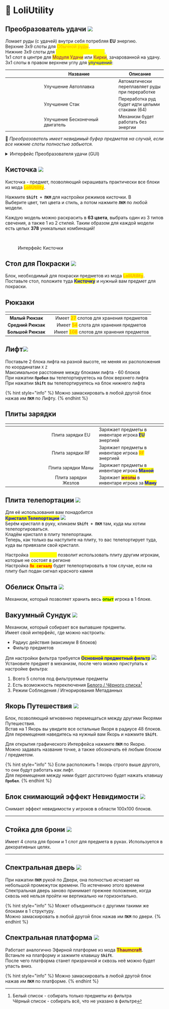 # 🔸 LoliUtility

## Преобразователь удачи ![](https://cdn.discordapp.com/attachments/1147960565591969843/1147960640372215928/fortune.gif)

Ломает руды (с удачей) внутри себя потребляя **EU** энергию. \
Верхние 3х9 слоты для <mark style="color:orange;">Обычной руды</mark>.\
Нижние 3х9 слоты для <mark style="color:yellow;">Переработанной руды</mark>.\
1х1 слот в центре для <mark style="color:purple;">Модуля Удачи</mark> или <mark style="color:purple;">Кирки</mark>, зачарованной на удачу.\
3х1 слоты в правом верхнем углу для <mark style="color:blue;">улучшений</mark>:

<table><thead><tr><th width="102" align="center"> </th><th width="223">Название</th><th>Описание</th></tr></thead><tbody><tr><td align="center"><img src="https://cdn.discordapp.com/attachments/1147960565591969843/1148344251185365002/UpgradeFTSmelting_01.gif" alt=""></td><td>Улучшение Автоплавка</td><td>Автоматически переплавляет руды при переработке</td></tr><tr><td align="center"><img src="https://cdn.discordapp.com/attachments/1147960565591969843/1148344262879084554/UpgradeFTStack_01.gif" alt=""></td><td>Улучшение Стак</td><td>Переработка руд будет идти целыми стаками (64)</td></tr><tr><td align="center"><img src="https://cdn.discordapp.com/attachments/1147960565591969843/1148344239919464580/UpgradeFTInfinite_01.gif" alt=""></td><td>Улучшение  Бесконечный двигатель</td><td>Механизм будет работать без энергии</td></tr></tbody></table>

:pushpin: _Преобразователь имеет невидимый буфер предметов на случай, если все нижние слоты  полностью забьются._

<details>

<summary>Интерфейс Преобразователя удачи (GUI)</summary>

В слот для кирки установлен Модуль Удачи\
Все слоты для улучшений заполнены\
![](<../.gitbook/assets/Без имени-4 (1).png>)



</details>

## Кисточка ![](https://media.discordapp.net/attachments/1167186403554250812/1168885546190381118/627f88a17dd76b96.png?ex=6553647f\&is=6540ef7f\&hm=3c0c353bd296d8823ec6971d9c7a07dceaea726b21ed89072e8112e210902bdd&=)

Кисточка - предмет, позволяющий окрашивать практически все блоки из мода <mark style="color:orange;">**LoliUtility**</mark>.

Нажмите **`Shift + ПКМ`** для настройки режимов кисточки. В\
Выберите цвет, тип цвета и стиль, а потом нажмите **`ЛКМ`** по любой модели.

Каждую модель можно раскрасить в **63 цвета**, выбрать один из 3 типов свечения, а также 1 из 2 стилей. Таким образом для каждой модели есть целых **378** уникальных комбинаций!

<figure><img src="https://media.discordapp.net/attachments/1168884513523367996/1168885251234340985/image.png?ex=65536438&#x26;is=6540ef38&#x26;hm=cfee8ff274bb0be3aa27a46a01bbfa2fb890fb14d008b6ffb3616d5f4c904285&#x26;=" alt=""><figcaption><p>Интерфейс Кисточки</p></figcaption></figure>

## Стол для Покраски ![](https://media.discordapp.net/attachments/1167186277993553971/1168887297752694865/de8c9310a2d533b6.png?ex=65536620\&is=6540f120\&hm=971038f9523c4cd146acf372112a3c2e6531b619c43c41208e01dd3aefb48642&=)

Блок, необходимый для покраски предметов из мода <mark style="color:orange;">**LoliUtility**</mark>.\
Поставьте стол, положите туда <mark style="color:blue;">**Кисточку**</mark> и нужный вам предмет для покраски.

## Рюкзаки

<table data-column-title-hidden data-view="cards"><thead><tr><th align="center"></th><th align="center"></th><th align="center"></th></tr></thead><tbody><tr><td align="center"><strong>Малый Рюкзак</strong></td><td align="center"><img src="https://media.discordapp.net/attachments/1167186277993553971/1167193902109954088/dc67e23dff8af95c.png?ex=654d3d07&#x26;is=653ac807&#x26;hm=b7655305cfdb117f8b390e3e7a8b87213e4718cefb6451a147d359b8417b0814&#x26;=" alt=""></td><td align="center">Имеет <mark style="color:orange;"><strong>27</strong></mark> слотов для хранения предметов</td></tr><tr><td align="center"><strong>Средний Рюкзак</strong></td><td align="center"><img src="https://media.discordapp.net/attachments/1167186277993553971/1167193918450962432/755033a99855129e.png?ex=654d3d0b&#x26;is=653ac80b&#x26;hm=00947a7be7e2d987c1b034c2fa09e081c1b16079b20558430928cf2f8022f9e7&#x26;=" alt=""></td><td align="center">Имеет <mark style="color:orange;"><strong>54</strong></mark> слота для хранения предметов</td></tr><tr><td align="center"><strong>Большой Рюкзак</strong></td><td align="center"><img src="https://media.discordapp.net/attachments/1167186277993553971/1167193932317347840/6fde651d39a4f272.png?ex=654d3d0e&#x26;is=653ac80e&#x26;hm=07b16f82549d63ec490355fb0c7fff4e5194910ef42277b868fdc59652c63846&#x26;=" alt=""></td><td align="center">Имеет <mark style="color:orange;"><strong>108</strong></mark> слотов для хранения предметов</td></tr></tbody></table>

## Лифт![](https://media.discordapp.net/attachments/1167186277993553971/1167193519866265690/f398e4089a809e31.png?ex=654d3cac\&is=653ac7ac\&hm=0a51b0be208c7244a71eb44d1e1ce18282317ec94510fae94a4db17461c7b287&=)

Поставьте 2 блока лифта на разной высоте, не меняя их расположения по координатам `X` `Z`\
Максимальное расстояние между блоками лифта - 60 блоков\
При нажатии **`Пробел`** вы телепортируетесь на блок верхнего лифта\
При нажатии **`Shift`** вы телепортируетесь на блок нижнего лифта

{% hint style="info" %}
Можно замаскировать в любой другой блок нажав им **`ПКМ`** по Лифту.
{% endhint %}

## Плиты зарядки

<table data-header-hidden data-full-width="false"><thead><tr><th width="112.33333333333331"></th><th width="151" align="center"></th><th></th></tr></thead><tbody><tr><td><img src="https://cdn.discordapp.com/attachments/1167186277993553971/1168955023523324015/charging_plate_eu.gif?ex=6553a533&#x26;is=65413033&#x26;hm=dc4fdf6ec0fdf1fe0ad2b2750d9a12a76bd9982d6fbf68864e20126e6bf476ef&#x26;" alt=""></td><td align="center">Плита зарядки EU</td><td>Заряжает предметы в инвентаре игрока <mark style="color:blue;"><strong>EU</strong></mark> энергией</td></tr><tr><td><img src="https://cdn.discordapp.com/attachments/1167186277993553971/1168955082314883143/charging_plate_rf.gif?ex=6553a541&#x26;is=65413041&#x26;hm=0b10a1ce6110dc1c4d7aad048929c1ed077c2f43abef4118020738afadca25f5&#x26;" alt=""></td><td align="center">Плита зарядки RF</td><td>Заряжает предметы в инвентаре игрока <mark style="color:orange;"><strong>RF</strong></mark> энергией</td></tr><tr><td><img src="https://cdn.discordapp.com/attachments/1167186277993553971/1168955044947828806/charging_plate_mana.gif?ex=6553a538&#x26;is=65413038&#x26;hm=79f8ee34fd3be87ebe2d6d943b33f6e2c2ed47c8bc52d1db0682929af20de4c4&#x26;" alt=""></td><td align="center">Плита зарядки Маны</td><td>Заряжает предметы в инвентаре игрока <mark style="color:blue;"><strong>Маной</strong></mark></td></tr><tr><td><img src="https://cdn.discordapp.com/attachments/1167186277993553971/1168955092578341036/charging_plate_wand.gif?ex=6553a544&#x26;is=65413044&#x26;hm=e3456b00a605bf610fd05eb97b0ac6c125afe62704e7f98ff985cdf118d6d01c&#x26;" alt=""></td><td align="center">Плита зарядки Жезлов</td><td>Заряжает <mark style="color:purple;"><strong>жезлы</strong></mark> в инвентаре игрока за <mark style="color:blue;"><strong>Ману</strong></mark></td></tr></tbody></table>

## Плита телепортации ![](https://cdn.discordapp.com/attachments/1167186277993553971/1168918757129867435/teleporter.gif?ex=6553836d\&is=65410e6d\&hm=21ac5cc83f3fcc0d6c1caa2244e41e9f3e69b5321b52708f7a1e04f1424a3ecb&)

Для её использования вам понадобится\
<mark style="color:blue;">**Кристалл Телепортации**</mark> ![](https://media.discordapp.net/attachments/1148342956189823076/1148344673455321108/01c97a18d5ec2741.png)\
Берём кристалл в руку, кликаем **`Shift + ПКМ`** там, куда мы хотим телепортироваться.\
Кладём кристалл в плиту телепортации.\
Теперь, как только вы наступите на плиту, то вас телепортирует туда, куда вы привязали свой кристалл.

Настройка <mark style="color:yellow;">**`Общий Доступ`**</mark> позволит использовать плиту другим игрокам, которые не состоят в регионе\
Настройка <mark style="color:red;">**`По сигналу`**</mark> будет телепортировать в том случае, если на плиту был подан сигнал красного камня

## Обелиск Опыта ![](https://cdn.discordapp.com/attachments/1167186277993553971/1167193564422348910/637e1b10971047f7.png?ex=654d3cb7\&is=653ac7b7\&hm=ad6b59e02ca742a18cae686c651e3bd51bfb70eedcf50aebcf7f095276229e79&)&#x20;

Механизм, который позволяет хранить весь <mark style="color:green;">**опыт**</mark> игрока в 1 блоке.

## Вакуумный Сундук ![](https://media.discordapp.net/attachments/1167186277993553971/1167193701450260632/f096c0c350a0abc3.png?ex=654d3cd7\&is=653ac7d7\&hm=58303fcc939985dff165f01d3810b8c6925811e394457b0925e7c8fd094fba86&=)

Механизм, который собирает все выпавшие предметы.\
Имеет свой интерфейс, где можно настроить:

* Радиус действия (максимум 8 блоков)
* Фильтр предметов

Для настройки фильтра требуется <mark style="color:blue;">**Основной предметный фильтр**</mark> ![](https://media.discordapp.net/attachments/1167186403554250812/1167194210227724452/e587a17538777394.png?ex=654d3d51\&is=653ac851\&hm=37c91fcc7d02a09626251556eddc9883fd7d810ee364f3cc609c27032b802947&=)\
Установите предмет в механизм, после чего можно приступать к настройке фильтра:

1. Всего 5 слотов под фильтруемые предметы
2. Есть возможность переключения [Белого / Чёрного списка](#user-content-fn-1)[^1]
3. Режим Соблюдения / Игнорирования Метаданных

## Якорь Путешествия ![](https://media.discordapp.net/attachments/1167186277993553971/1167193657116475423/84d8935fdb4af620.png?ex=654d3ccd\&is=653ac7cd\&hm=92cced38a3933d7d3efc822ea7cdb2c35a657c2d63cc62c2dc7ff3501ea9abc2&=)

Блок, позволяющий мгновенно перемещаться между другими Якорями Путешествия.\
Встав на 1 Якорь вы увидите все остальные Якоря в радиусе 48 блоков.\
Для перемещения наведитесь на нужный вам Якорь и нажмите **`Shift`**.

Для открытия графического Интерфейса нажмите **`ПКМ`** по Якорю.\
Можно задавать название точке, а также обозначать её любым блоком / предметом.

{% hint style="info" %}
Если расположить 1 якорь строго выше другого, то они будут работать как лифт.\
Для перемещения между ними будет достаточно будет нажать клавишу **`Пробел`**.
{% endhint %}

## Блок снимающий эффект Невидимости ![](https://media.discordapp.net/attachments/1167186277993553971/1168995409750925423/2a3cf2d44c8e845b.png?ex=6553cad0\&is=654155d0\&hm=cfa0aaf0067a21ec7388a1a9cc128c8754a370e5692aa4be3532b2ac7a2242f0&=)

Снимает эффект невидимости у игроков в области 100x100 блоков.

***

## Стойка для брони ![](https://media.discordapp.net/attachments/1167186277993553971/1168995131270119494/9e9a2d749011fcc6.png?ex=6553ca8e\&is=6541558e\&hm=96688e2ea7932056fa2c4f9f89b81d6b41e1cffdca0d01c346818104fbf310cd&=)

Имеет 4 слота для брони и 1 слот для предмета в руках. Используется в декоративных целях.

***

## Спектральная дверь ![](https://media.discordapp.net/attachments/1167186277993553971/1168995160521199716/84f708947deef279.png?ex=6553ca95\&is=65415595\&hm=1b837f7338d38d72fca2d442de4b7688c0ad3ad90ff04b0a17dfabbbde7fc825&=)

При нажатии **`ПКМ`** рукой по Двери, она полностью исчезает на небольшой промежуток времени. По истечению этого времени Спектральная дверь заново принимает прежнее положение, когда сквозь неё нельзя пройти ни вертикально ни горизонтально.

{% hint style="info" %}
Может объединяться с другими такими же блоками в 1 структуру.\
Можно замаскировать в любой другой блок нажав им **`ПКМ`** по двери.
{% endhint %}

## Спектральная платформа ![](https://media.discordapp.net/attachments/1167186277993553971/1168995150568104006/d36311e2fa01e9af.png?ex=6553ca92\&is=65415592\&hm=60d751c319d943431cb241d0ab0f633401b956f8e8572c74dfa6239558ca818c&=)

Работает аналогично Эфирной платформе из мода <mark style="color:purple;">**Thaumcraft**</mark>.\
Встаньте на платформу и зажмите клавишу **`Shift`**.\
После чего платформа станет призрачной и сквозь неё можно будет упасть вниз.

{% hint style="info" %}
Можно замаскировать в любой другой блок нажав им **`ПКМ`** по платформе.
{% endhint %}

[^1]: Белый список - собирать только предметы из фильтра\
    Чёрный список - собирать всё, что не указано в фильтре
